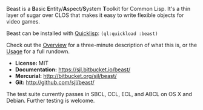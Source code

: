Beast is a **B**asic **E**ntity/**A**spect/**S**ystem **T**oolkit for Common
Lisp.  It's a thin layer of sugar over CLOS that makes it easy to write flexible
objects for video games.

Beast can be installed with [Quicklisp][]: `(ql:quickload :beast)`

Check out the [Overview](./overview/) for a three-minute description of what
this is, or the [Usage](./usage/) for a full rundown.

* **License:** MIT
* **Documentation:** <https://sjl.bitbucket.io/beast/>
* **Mercurial:** <http://bitbucket.org/sjl/beast/>
* **Git:** <http://github.com/sjl/beast/>

The test suite currently passes in SBCL, CCL, ECL, and ABCL on OS X and Debian.
Further testing is welcome.

[quicklisp]: https://quicklisp.org/
